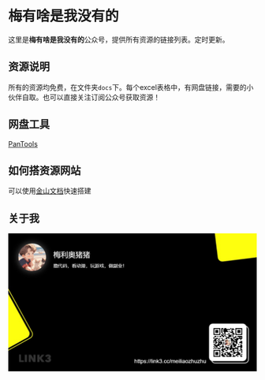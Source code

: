 # 梅有啥是我没有的

这里是**梅有啥是我没有的**公众号，提供所有资源的链接列表。定时更新。

## 资源说明

所有的资源均免费，在文件夹`docs`下。每个excel表格中，有网盘链接，需要的小伙伴自取。也可以直接关注订阅公众号获取资源！

## 网盘工具

[PanTools](https://k7plkjw2y5.k.topthink.com/@g1rw33oj2o/ruanjianjieshao.html)

## 如何搭资源网站

可以使用[金山文档](https://www.kdocs.cn/latest)快速搭建

## 关于我

![](./images/link3.cc_meiliaozhuzhu.png)